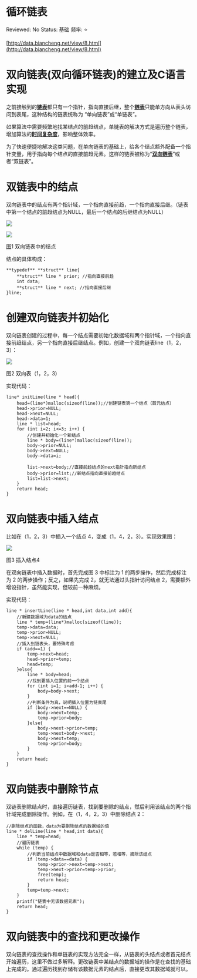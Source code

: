 # 循环链表

Reviewed: No
Status: 基础
频率: ⭐

[http://data.biancheng.net/view/8.html](http://data.biancheng.net/view/8.html)

# 双向链表(双向循环链表)的建立及C语言实现

之前接触到的[**链表**](http://data.biancheng.net/view/5.html)都只有一个指针，指向直接后继，整个[**链表**](http://data.biancheng.net/view/160.html)只能单方向从表头访问到表尾，这种结构的链表统称为 “单向链表”或“单链表”。

如果算法中需要频繁地找某结点的前趋结点，单链表的解决方式是遍历整个链表，增加算法的[**时间复杂度**](http://data.biancheng.net/view/2.html)，影响整体效率。

为了快速便捷地解决这类问题，在单向链表的基础上，给各个结点额外配备一个指针变量，用于指向每个结点的直接前趋元素。这样的链表被称为“[**双向链表**](http://data.biancheng.net/view/166.html)”或者“双链表”。

# 双链表中的结点

双向链表中的结点有两个指针域，一个指向直接前趋，一个指向直接后继。（链表中第一个结点的前趋结点为NULL，最后一个结点的后继结点为NULL）

![](http://data.biancheng.net/uploads/allimg/170718/2-1FGQ62RJT.png)

![](http://data.biancheng.net/uploads/allimg/170718/2-1FGQ62RJT.png)

[图](http://data.biancheng.net/view/200.html)1 双向链表中的结点

结点的具体构成：

    **typedef** **struct** line{ 
    	**struct** line * prior; //指向直接前趋 
    	int data; 
    	**struct** line * next; //指向直接后继
    }line;

# 创建双向链表并初始化

双向链表创建的过程中，每一个结点需要初始化数据域和两个指针域，一个指向直接前趋结点，另一个指向直接后继结点。例如，创建一个双向链表line（1，2，3）：

![](http://data.biancheng.net/uploads/allimg/170718/2-1FGQ62932M8.png)

图2 双向表（1，2，3）

实现代码：

    line* initLine(line * head){
        head=(line*)malloc(sizeof(line));//创建链表第一个结点（首元结点）
        head->prior=NULL;
        head->next=NULL;
        head->data=1;
        line * list=head;
        for (int i=2; i<=3; i++) {
            //创建并初始化一个新结点
            line * body=(line*)malloc(sizeof(line));
            body->prior=NULL;
            body->next=NULL;
            body->data=i;
           
            list->next=body;//直接前趋结点的next指针指向新结点
            body->prior=list;//新结点指向直接前趋结点
            list=list->next;
        }
        return head;
    }

# 双向链表中插入结点

比如在（1，2，3）中插入一个结点 4，变成（1，4，2，3）。实现效果图：

![](http://data.biancheng.net/uploads/allimg/170718/2-1FGQ6300c64.png)

图3 插入结点4

在双向链表中插入数据时，首先完成图 3 中标注为 1 的两步操作，然后完成标注为 2 的两步操作；反之，如果先完成 2，就无法通过头指针访问结点 2，需要额外增设指针，虽然能实现，但较前一种麻烦。

实现代码：

    line * insertLine(line * head,int data,int add){
        //新建数据域为data的结点
        line * temp=(line*)malloc(sizeof(line));
        temp->data=data;
        temp->prior=NULL;
        temp->next=NULL;
        //插入到链表头，要特殊考虑
        if (add==1) {
            temp->next=head;
            head->prior=temp;
            head=temp;
        }else{
            line * body=head;
            //找到要插入位置的前一个结点
            for (int i=1; i<add-1; i++) {
                body=body->next;
            }
            //判断条件为真，说明插入位置为链表尾
            if (body->next==NULL) {
                body->next=temp;
                temp->prior=body;
            }else{
                body->next->prior=temp;
                temp->next=body->next;
                body->next=temp;
                temp->prior=body;
            }
        }
        return head;
    }

# 双向链表中删除节点

双链表删除结点时，直接遍历链表，找到要删除的结点，然后利用该结点的两个指针域完成删除操作。例如，在（1，4，2，3）中删除结点 2：

    //删除结点的函数，data为要删除结点的数据域的值
    line * delLine(line * head,int data){
        line * temp=head;
        //遍历链表
        while (temp) {
            //判断当前结点中数据域和data是否相等，若相等，摘除该结点
            if (temp->data==data) {
                temp->prior->next=temp->next;
                temp->next->prior=temp->prior;
                free(temp);
                return head;
            }
            temp=temp->next;
        }
        printf("链表中无该数据元素");
        return head;
    }

# 双向链表中的查找和更改操作

双向链表的查找操作和单链表的实现方法完全一样，从链表的头结点或者首元结点开始遍历，这里不做过多解释。更改链表中某结点的数据域的操作是在查找的基础上完成的。通过遍历找到存储有该数据元素的结点后，直接更改其数据域就可以。